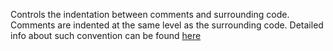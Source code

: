Controls the indentation between comments and surrounding code. Comments
are indented at the same level as the surrounding code. Detailed info
about such convention can be found
[here](styleguides/google-java-style-20180523/javaguide.html#s4.8.6.1-block-comment-style)
